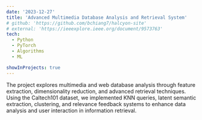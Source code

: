 ```yaml
---
date: '2023-12-27'
title: 'Advanced Multimedia Database Analysis and Retrieval System'
# github: 'https://github.com/bchiang7/halcyon-site'
# external: 'https://ieeexplore.ieee.org/document/9573763'
tech:
  - Python
  - PyTorch
  - Algorithms
  - ML

showInProjects: true
---
```


The project explores multimedia and web database analysis through feature extraction, dimensionality reduction, and advanced retrieval techniques. Using the Caltech101 dataset, we implemented KNN queries, latent semantic extraction, clustering, and relevance feedback systems to enhance data analysis and user interaction in information retrieval.
